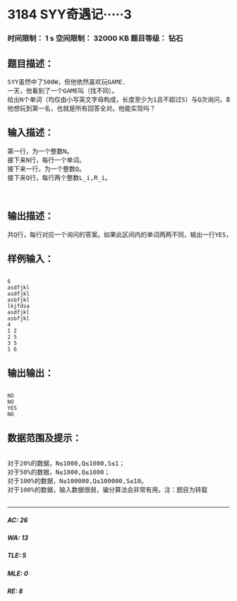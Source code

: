 # 3184 SYY奇遇记·····3   
### 时间限制： 1 s     空间限制： 32000 KB     题目等级： 钻石  
## 题目描述：  

<pre>
SYY虽然中了500W，但他依然喜欢玩GAME.
一天，他看到了一个GAME叫（找不同）。
给出N个单词（均仅由小写英文字母构成，长度至少为1且不超过S）与Q次询问，每次询问给定一组L_i,R_i，请你回答：从第L_i个单词到第R_i个单词是否两两不同。
他想玩到第一名，也就是所有回答全对。他能实现吗？
</pre>
  
  
## 输入描述：  

<pre>
第一行，为一个整数N。  
接下来N行，每行一个单词。  
接下来一行，为一个整数Q。  
接下来Q行，每行两个整数L_i,R_i。
  

</pre>
  
  
## 输出描述：  

<pre>
共Q行，每行对应一个询问的答案。如果此区间内的单词两两不同，输出一行YES，否则输出一行NO。
</pre>
  
  
## 样例输入：  

<pre><code>
6
asdfjkl
asdfjkl
asbfjkl
lkjfdsa
asdfjkl
asbfjkl
4
1 2
2 5
3 5
1 6
</code></pre>
  
  
## 输出输出：  

<pre><code>
NO
NO
YES
NO
</code></pre>
  
  
## 数据范围及提示：  

<pre>

对于20%的数据，N≤1000,Q≤1000,S≤1；
对于50%的数据，N≤1000,Q≤1000；
对于100%的数据，N≤100000,Q≤100000,S≤10。
对于100%的数据，输入数据很弱，骗分算法会非常有用。注：题目为转载

</pre>
  
  
***  

##### AC: 26  
##### WA: 13  
##### TLE: 5  
##### MLE: 0  
##### RE: 8  
